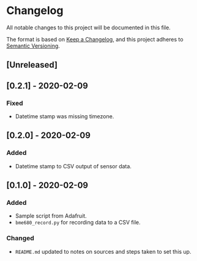 # Changelog
All notable changes to this project will be documented in this file.

The format is based on [Keep a Changelog](https://keepachangelog.com/en/1.0.0/),
and this project adheres to [Semantic Versioning](https://semver.org/spec/v2.0.0.html).

## [Unreleased]

## [0.2.1] - 2020-02-09
### Fixed
- Datetime stamp was missing timezone.

## [0.2.0] - 2020-02-09
### Added
- Datetime stamp to CSV output of sensor data.

## [0.1.0] - 2020-02-09
### Added
- Sample script from Adafruit.
- `bme680_record.py` for recording data to a CSV file.

### Changed
- `README.md` updated to notes on sources and steps taken to set this up. 